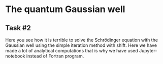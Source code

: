 # The quantum Gaussian well
## Task \#2
Here you see how it is terrible to solve the Schrödinger equation with the Gaussian well using the simple iteration method with shift.
Here we have made a lot of analytical computations that is why we have used Jupyter-notebook instead of Fortran program.
